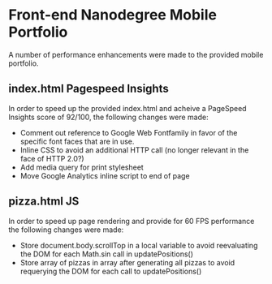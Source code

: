 Front-end Nanodegree Mobile Portfolio
=====================================

A number of performance enhancements were made to the provided mobile portfolio.

index.html Pagespeed Insights
-----------------------------

In order to speed up the provided index.html and acheive a PageSpeed Insights score of 92/100, the following changes were made:

- Comment out reference to Google Web Fontfamily in favor of the specific font faces that are in use.
- Inline CSS to avoid an additional HTTP call (no longer relevant in the face of HTTP 2.0?)
- Add media query for print stylesheet
- Move Google Analytics inline script to end of page

pizza.html JS
-------------

In order to speed up page rendering and provide for 60 FPS performance the following changes were made:

- Store document.body.scrollTop in a local variable to avoid reevaluating the DOM for each Math.sin call in updatePositions()
- Store array of pizzas in array after generating all pizzas to avoid requerying the DOM for each call to updatePositions()